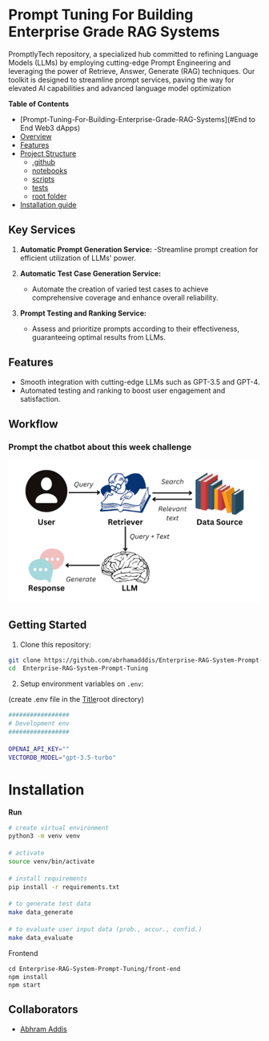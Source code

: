 # Prompt Tuning For Building Enterprise Grade RAG Systems

PromptlyTech repository, a specialized hub committed to refining Language Models (LLMs) by employing cutting-edge Prompt Engineering and leveraging the power of Retrieve, Answer, Generate (RAG) techniques. Our toolkit is designed to streamline prompt services, paving the way for elevated AI capabilities and advanced language model optimization

 **Table of Contents**
 - [Prompt-Tuning-For-Building-Enterprise-Grade-RAG-Systems](#End to End Web3 dApps)
  - [Overview](#overview)
  - [Features](Features)
  - [Project Structure](#project-structure)
    - [.github](#.github)
    - [notebooks](#notebooks)
    - [scripts](#scripts)
    - [tests](#tests)
    - [root folder](#root-folder)
  - [Installation guide](#Installation)

## Key Services
1. **Automatic Prompt Generation Service:**
   -Streamline prompt creation for efficient utilization of LLMs' power.

2. **Automatic Test Case Generation Service:**
   - Automate the creation of varied test cases to achieve comprehensive coverage and enhance overall reliability.

3. **Prompt Testing and Ranking Service:**
   - Assess and prioritize prompts according to their effectiveness, guaranteeing optimal results from LLMs.

## Features
- Smooth integration with cutting-edge LLMs such as GPT-3.5 and GPT-4.
- Automated testing and ranking to boost user engagement and satisfaction.

## Workflow

### Prompt the chatbot about this week challenge

![work flow](./image/rag.png)

## Getting Started

1. Clone this repository:

```sh
git clone https://github.com/abrhamadddis/Enterprise-RAG-System-Prompt-Tuning
cd  Enterprise-RAG-System-Prompt-Tuning
```

2. Setup environment variables on `.env`:

(create .env file in the [Title](Makefile)root directory)

```bash
#################
# Development env
#################

OPENAI_API_KEY=""
VECTORDB_MODEL="gpt-3.5-turbo"
```


# Installation

**Run**

```bash
# create virtual environment
python3 -m venv venv

# activate
source venv/bin/activate

# install requirements
pip install -r requirements.txt

# to generate test data
make data_generate

# to evaluate user input data (prob., accur., confid.)
make data_evaluate
```
Frontend
```
cd Enterprise-RAG-System-Prompt-Tuning/front-end
npm install
npm start
```
## Collaborators

- [Abhram Addis](https://github.com/abrhamadddis)
